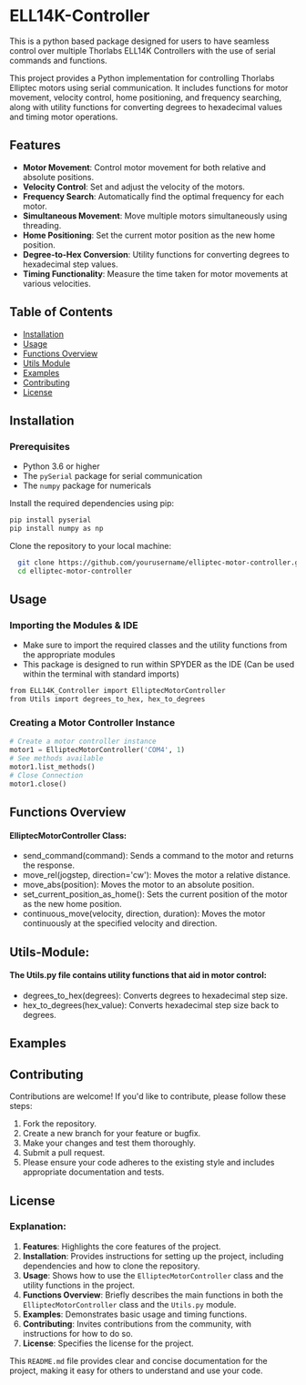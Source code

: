 # ELL14K-Controller
This is a python based package designed for users to have seamless control over multiple Thorlabs ELL14K Controllers with the use of serial commands and functions. 

This project provides a Python implementation for controlling Thorlabs Elliptec motors using serial communication. It includes functions for motor movement, velocity control, home positioning, and frequency searching, along with utility functions for converting degrees to hexadecimal values and timing motor operations.

## Features

- **Motor Movement**: Control motor movement for both relative and absolute positions.
- **Velocity Control**: Set and adjust the velocity of the motors.
- **Frequency Search**: Automatically find the optimal frequency for each motor.
- **Simultaneous Movement**: Move multiple motors simultaneously using threading.
- **Home Positioning**: Set the current motor position as the new home position.
- **Degree-to-Hex Conversion**: Utility functions for converting degrees to hexadecimal step values.
- **Timing Functionality**: Measure the time taken for motor movements at various velocities.

## Table of Contents

- [Installation](#installation)
- [Usage](#usage)
- [Functions Overview](#functions-overview)
- [Utils Module](#utils-module)
- [Examples](#examples)
- [Contributing](#contributing)
- [License](#license)

## Installation

### Prerequisites

- Python 3.6 or higher
- The `pySerial` package for serial communication
- The `numpy` package for numericals

Install the required dependencies using pip:

```bash
pip install pyserial
pip install numpy as np
```

Clone the repository to your local machine:
```bash
  git clone https://github.com/yourusername/elliptec-motor-controller.git
  cd elliptec-motor-controller
```

## Usage

### Importing the Modules & IDE
- Make sure to import the required classes and the utility functions from the appropriate modules
- This package is designed to run within SPYDER as the IDE (Can be used within the terminal with standard imports)

```bash
from ELL14K_Controller import ElliptecMotorController
from Utils import degrees_to_hex, hex_to_degrees
```

### Creating a Motor Controller Instance
```python
# Create a motor controller instance
motor1 = ElliptecMotorController('COM4', 1)
# See methods available
motor1.list_methods()
# Close Connection
motor1.close()
```

## Functions Overview
#### ElliptecMotorController Class:
- send_command(command): Sends a command to the motor and returns the response.
- move_rel(jogstep, direction='cw'): Moves the motor a relative distance.
- move_abs(position): Moves the motor to an absolute position.
- set_current_position_as_home(): Sets the current position of the motor as the new home position.
- continuous_move(velocity, direction, duration): Moves the motor continuously at the specified velocity and direction.
  
## Utils-Module:
#### The Utils.py file contains utility functions that aid in motor control:
- degrees_to_hex(degrees): Converts degrees to hexadecimal step size.
- hex_to_degrees(hex_value): Converts hexadecimal step size back to degrees.

## Examples

## Contributing
Contributions are welcome! If you'd like to contribute, please follow these steps:

1. Fork the repository.
2. Create a new branch for your feature or bugfix.
3. Make your changes and test them thoroughly.
4. Submit a pull request.
5. Please ensure your code adheres to the existing style and includes appropriate documentation and tests.

## License

### Explanation:
1. **Features**: Highlights the core features of the project.
2. **Installation**: Provides instructions for setting up the project, including dependencies and how to clone the repository.
3. **Usage**: Shows how to use the `ElliptecMotorController` class and the utility functions in the project.
4. **Functions Overview**: Briefly describes the main functions in both the `ElliptecMotorController` class and the `Utils.py` module.
5. **Examples**: Demonstrates basic usage and timing functions.
6. **Contributing**: Invites contributions from the community, with instructions for how to do so.
7. **License**: Specifies the license for the project.

This `README.md` file provides clear and concise documentation for the project, making it easy for others to understand and use your code.
